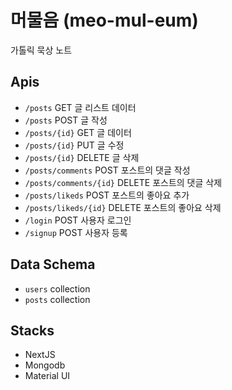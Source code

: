 # 머물음 (meo-mul-eum)

가톨릭 묵상 노트

## Apis

- `/posts` GET 글 리스트 데이터
- `/posts` POST 글 작성
- `/posts/{id}` GET 글 데이터
- `/posts/{id}` PUT 글 수정
- `/posts/{id}` DELETE 글 삭제
- `/posts/comments` POST 포스트의 댓글 작성
- `/posts/comments/{id}` DELETE 포스트의 댓글 삭제
- `/posts/likeds` POST 포스트의 좋아요 추가
- `/posts/likeds/{id}` DELETE 포스트의 좋아요 삭제
- `/login` POST 사용자 로그인
- `/signup` POST 사용자 등록

## Data Schema

- `users` collection
- `posts` collection

## Stacks

- NextJS
- Mongodb
- Material UI
